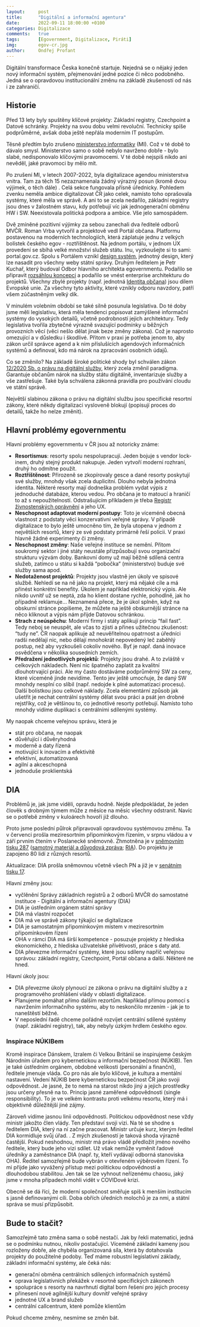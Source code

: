 ```yaml
---
layout:     post
title:      "Digitální a informační agentura"
date:       2022-09-11 18:00:00 +0100
categories: Digitalizace
comments:   true
tags:       [Egovernment, Digitalizace, Piráti]
img:        egov-cr.jpg
author:     Ondřej Profant
---
```


Digitální transformace Česka konečně startuje. Nejedná se o nějaký jeden nový informační systém, přejmenování jedné pozice či něco podobného. Jedná se o opravdovou institucionální změnu na základě zkušeností od nás i ze zahraničí.

<!--more-->



## Historie

Před 13 lety byly spuštěny klíčové projekty: Základní registry, Czechpoint a Datové schránky. Projekty na svou dobu velmi revoluční. Technicky spíše podprůměrné, avšak doba ještě nepřála moderním IT postupům.

Těsně předtím bylo zrušeno [ministerstvo informatiky](https://cs.wikipedia.org/wiki/Ministerstvo_informatiky_%C4%8Cesk%C3%A9_republiky) (MI). Což v té době to dávalo smysl. Ministerstvo samo o sobě nebylo navrženo dobře - bylo slabé, nedisponovalo klíčovými pravomocemi. V té době nejspíš nikdo ani nevěděl, jaké pravomoci by mělo mít.

Po zrušení MI, v letech 2007-2022, byla digitalizace agendou ministerstva vnitra. Tam za těch 15 nezaznamenala žádný výrazný posun (kromě dvou výjimek, o těch dále) . Celá sekce fungovala přísně úřednicky. Pohledem zvenku neměla ambice digitalizovat ČR jako celek, namísto toho oprašovala systémy, které měla ve správě. A ani to se zcela nedařilo, základní registry jsou dnes v žalostném stavu, kdy potřebují víc jak jednogenerační obměnu HW i SW. Neexistovala politická podpora a ambice. Vše jelo samospádem.

Dvě zmíněné pozitivní výjimky za sebou zanechali dva ředitelé odborů MVČR. Roman Vrba vytvořil a projektově vedl Portál občana. Platformu postavenou na moderních technologiích, která záplatuje jednu z velkých bolístek českého egov - roztříštěnost. Na jednom portálu, v jednom UX provedení se sbíhá velké množství služeb státu. Inu, vyzkoušejte si to sami: portal.gov.cz. Spolu s Portálem vznikl [design systém](https://designsystem.gov.cz/), jednotný design, který lze nasadit pro všechny weby státní správy. Druhým ředitelem je Petr Kuchař, který budoval Odbor hlavního architekta egovernmentu. Podařilo se připravit [rozsáhlou koncepci](https://archi.gov.cz/) a podařilo se vnést enterprise architekturu do projektů. Všechny zbylé projekty (např. jednotná [Identita občana](https://www.identitaobcana.cz)) jsou dílem Evropské unie. Za všechny tyto aktivity, které vznikly odporu navzdory, patří všem zúčastněným velký dík.

V minulém volebním období se také silně posunula legislativa. Do té doby jsme měli legislativu, která měla tendenci popisovat zamýšlené informační systémy do vysokých detailů, včetně podrobností jejich architektury. Tedy legislativa tvořila zbytečné výrazně svazující podmínky u běžných provozních věcí (věci nešlo dělat jinak beze změny zákona). Což je naprosto omezující a v důsledku i škodlivé. Přitom v praxi je potřeba jenom to, aby zákon určil správce agend a k nim příslušících agendových informačních systémů a definoval, kdo má nárok na zpracování osobních údajů.

Co se změnilo? Na základě široké politické shody byl schválen zákon [12/2020 Sb. o právu na digitální služby](https://www.zakonyprolidi.cz/cs/2020-12), který zcela změnil paradigma. Garantuje občanům nárok na služby státu digitálně, inventarizuje služby a vše zastřešuje. Také byla schválena zákonná pravidla pro používání cloudu ve státní správě.

Největší slabinou zákona o právu na digitální službu jsou specifické resortní zákony, které někdy digitalizaci vysloveně blokují (popisují proces do detailů, takže ho nelze změnit). 


## Hlavní problémy egovernmentu

Hlavní problémy egovernmentu v ČR jsou až notoricky známe:



* **Resortismus**: resorty spolu nespolupracují. Jeden bojuje s vendor lock-inem, druhý stejný produkt nakupuje. Jeden vytvoří moderní rozhraní, druhý ho odmítne použít.
* **Roztříštěnost**: Přirozeně se zkopírovaly gesce a dané resorty poskytují své služby, mnohdy však zcela duplicitní. Dlouho nebyla jednotná identita. Některé resorty mají dodneška problém vydat výpis z jednoduché databáze, kterou vedou. Pro občana je to matoucí a hraničí to až s nepoužitelností. Odstrašujícím příkladem je třeba [Registr živnostenských oprávnění](https://www.rzp.cz) a jeho UX.
* **Neschopnost adaptovat moderní postupy**: Toto je víceméně obecná vlastnost z podstaty věci konzervativní veřejné správy. V případě digitalizace to bylo ještě umocněno tím, že byla utopena v jednom z největších resortů, který ze své podstaty primárně řeší policii. V praxi hlavně žádné experimenty či změny.
* **Neschopnost změny**: Naše veřejné instituce se nemění. Přitom soukromý sektor i jiné státy neustále přizpůsobují svou organizační strukturu výzvám doby. Bankovní domy už mají běžně sdílená centra služeb, zatímco u státu si každá “pobočka“ (ministerstvo) buduje své služby sama apod.
* **Nedotaženost projektů**: Projekty jsou vlastně jen úkoly ve spisové službě. Nehledí se na ně jako na projekt, který má nějaké cíle a má přinést konkrétní benefity. Úkolem je například elektronický výpis. Ale nikdo uvnitř už se neptá, zda ho klient dostane rychle, pohodlně, jak ho případně reklamuje… Neznamená přece, že je úkol splněn, když na obskurní stránce popíšeme, že můžete na ještě obskurnější stránce na něco kliknout a výpis nám přijde Datovou schránkou.
* **Strach z neúspěchu**: Moderní firmy i státy aplikují princip “fail fast”. Tedy neboj se neuspět, ale včas to zjisti a přines užitečnou zkušenost: “tudy ne”. ČR naopak aplikuje až neuvěřitelnou opatrnost a úředníci radši nedělají nic, nebo dělají mnohokrát nepovedený leč zaběhlý postup, než aby vyzkoušeli cokoliv nového. Byť je např. daná inovace osvědčena v několika sousedních zemích.
* **Předražení jednotlivých projektů**: Projekty jsou drahé. A to zvláště v celkových nákladech. Není nic špatného zaplatit za kvalitní dlouhotrvající práci. Ale my často dostáváme podprůměrný SW za ceny, které víceméně jinde nevidíme. Tento jev ještě umocňuje, že daný SW mnohdy nesplní co slíbil (např. nedojde k plné automatizaci procesu). Další bolístkou jsou celkové náklady. Zcela elementární způsob jak ušetřit je nechat centrální systémy dělat svou práci a psát jen drobné rejstříky, což je většinou to, co jednotlivé resorty potřebují. Namísto toho mnohdy vidíme duplikaci s centrálními sdílenými systémy.

My naopak chceme veřejnou správu, která je



* stát pro občana, ne naopak
* důvěřující i důvěryhodná
* moderně a daty řízená
* motivující k inovacím a efektivitě
* efektivní, automatizovaná
* agilní a akceschopná
* jednoduše proklientská


## DIA

Problémů je, jak jsme viděli, opravdu hodně. Nejde předpokládat, že jeden člověk s drobným týmem může z měsíce na měsíc všechny odstranit. Navíc se o potřebě změny v kuloárech hovoří již dlouho.

Proto jsme poslední půlrok připravovali opravdovou systémovou změnu. Ta v červenci prošla meziresortním připomínkovým řízením, v srpnu vládou a v září prvním čtením v Poslanecké sněmovně. Zhmotněna je v [sněmovním tisku 287](https://www.psp.cz/sqw/historie.sqw?o=9&t=287) ([samotný materiál a důvodová zpráva](https://www.psp.cz/sqw/text/orig2.sqw?idd=215725); [RIA](https://www.psp.cz/sqw/text/orig2.sqw?idd=215727)). Do projektu je zapojeno 80 lidí z různých resortů.

Aktualizace: DIA prošla sněmovnou včetně všech PN a již je v [senátním tisku 17](https://www.senat.cz/xqw/xervlet/pssenat/historie?action=detail&value=5023).

Hlavní změny jsou:

* vyčlěnění Správy základních registrů a 2 odborů MVČR do samostatné instituce - Digitální a informační agentury (DIA)
* DIA je ústředním orgánem státní správy
* DIA má vlastní rozpočet
* DIA má ve správě zákony týkající se digitalizace
* DIA je samostatným připomínkovým místem v meziresortním připomínkovém řízení
* OHA v rámci DIA má širší kompetence - posuzuje projekty z hlediska ekonomického, z hlediska uživatelské přívětivosti, práce s daty atd.
* DIA převezme informační systémy, které jsou sdíleny napříč veřejnou správou: základní registry, Czechpoint, Portál občana a další. Některé ne hned.

Hlavní úkoly jsou:



* DIA převezme úkoly plynoucí ze zákona o právu na digitální služby a z programového prohlášení vlády v oblasti digitalizace.
* Planujeme pomáhat přímo dalším rezortům. Například přímou pomocí s navržením informačního systému, aby to neskončilo mrzením - jak je to naneštěstí běžné.
* V neposlední řadě chceme pořádně rozvíjet centrální sdílené systémy (např. základní registry), tak, aby nebyly úzkým hrdlem českého egov.


### Inspirace NÚKIBem

Kromě inspirace Dánskem, Izralem či Velkou Británií se inspirujeme českým Národním úřadem pro kybernetickou a informační bezpečnost (NÚKIB). Ten je také ústředním orgánem, obdobné velikosti (personální a finanční), ředitele jmenuje vláda. Co pro nás ale bylo klíčové, je kultura a mentální nastavení. Vedení NÚKIB bere kybernetickou bezpečnost ČR jako svoji odpovědnost. Je jasné, že to nemá na starost nikdo jiný a jejich prostředky jsou určeny přesně na to. Princip jasné zaměřené odpovědnosti (single responsibility). To je ve velkém kontrastu proti velkému resortu, který má i objektivně důležitější jiné zájmy.

Zároveň vidíme jasnou linii odpovědnosti. Politickou odpovědnost nese vždy ministr jakožto člen vlády. Ten představí svoji vizi. Na té se shodne s ředitelem DIA, který na ní začne pracovat. Ministr určuje kurz, kterým ředitel DIA kormidluje svůj úřad. . Z mých zkušeností je taková shoda výrazně častější. Pokud neshodnou, ministr má právo vládě předložit jméno nového ředitele, který bude jeho vizi sdílet. Už však nemůže vyměnit řadové úředníky a zaměstnance DIA (např. ty, kteří vydávají odborná stanoviska OHA). Ředitel samozřejmě bude vybrán v otevřeném výběrovém řízení. To mi přijde jako vyvážený přístup mezi politickou odpovědností a dlouhodobou stabilitou. Jen tak se lze vyhnout neřízenému chaosu, jaký jsme v mnoha případech mohli vidět v COVIDové krizi.

Obecně se dá říci, že moderní společnost směřuje spíš k menším institucím s jasně definovanými cíli. Doba obřích úředních molochů je za nmi, a státní správa se musí přizpůsobit.


## Bude to stačit?

Samozřejmě tato změna sama o sobě nestačí. Jak by řekli matematici, jedná se o podmínku nutnou, nikoliv postačující. Víceméně základní kameny jsou rozloženy dobře, ale chyběla organizovaná síla, která by dotahovala projekty do použitelné podoby. Teď máme robustní legislativní základy, základní informační systémy, ale čeká nás:



* generační obměna centrálních sdílených informačních systémů
* oprava legislativních překážek v resortně specifických zákonech
* spolupráce s resorty na navrhnutí digital born řešení pro jejich procesy
* přinesení nové agilnější kultury dovnitř veřejné správy
* jednotné UX a brand služeb
* centrální callcentrum, které pomůže klientům

Pokud chceme změny, nesmíme se změn bát.


[Post na FB]: https://www.facebook.com/ondrej.pirat.profant/posts/pfbid0rgxX8jz6RTuWPUcC1zk6rjgbseA3HkRUWHk4euGim5592cFbtuADwswuvF5YeS9Al
[1. tiskovka]: https://www.vlada.cz/cz/media-centrum/aktualne/ivan-bartos-zahajil-reorganizaci-digitalizace-statni-spravy--expertni-centrum-bude-udavat-technologicky-smer-a-zlepsi-kulturu-rizeni-digitalizace-198317/
[2. tiskovka]: https://www.vlada.cz/cz/media-centrum/aktualne/zakon-o-vzniku-dia-prosel-snemovnou-v-1--cteni--je-to-zasadni-krok-pro-odstartovani-digitalni-transformace-verejne-spravy--rika-vicepremier-bartos-198912/
